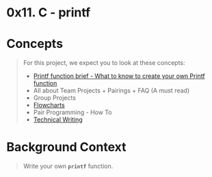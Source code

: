 # 0x11. C - printf

# Concepts
> For this project, we expect you to look at these concepts:
> * [Printf function brief - What to know to create your own Printf function](/Concepts/Printf-function-brief_What-to-know-to-create-your-own-Printf-function.md)
> * All about Team Projects + Pairings + FAQ (A must read)
> * Group Projects
> * [Flowcharts](/Concepts/Flowcharts.md)
> * Pair Programming - How To
> * [Technical Writing](/Concepts/Technical_Writing.md)

# Background Context
> Write your own **`printf`** function.

